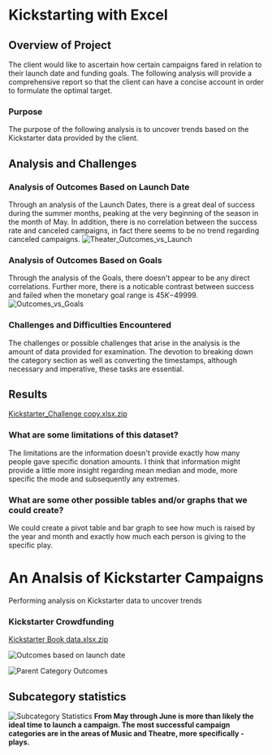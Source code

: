 # Kickstarting with Excel

## Overview of Project
The client would like to ascertain how certain campaigns fared in relation to their launch date and funding goals. The following analysis will provide a comprehensive report so that the client can have a concise account in order to formulate the optimal target.
### Purpose
The purpose of the following analysis is to uncover trends based on the Kickstarter data provided by the client.
## Analysis and Challenges

### Analysis of Outcomes Based on Launch Date
Through an analysis of the Launch Dates, there is a great deal of success during the summer months, peaking at the very beginning of the season in the month of May. In addition, there is no correlation between the success rate and canceled campaigns, in fact there seems to be no trend regarding canceled campaigns.
![Theater_Outcomes_vs_Launch](https://user-images.githubusercontent.com/100239100/156942696-a31fb9b7-d9df-4771-b89e-96704133a505.png)

### Analysis of Outcomes Based on Goals
Through the analysis of the Goals, there doesn't appear to be any direct correlations. Further more, there is a noticable contrast between success and failed when the monetary goal range is $45K-$49999.
![Outcomes_vs_Goals](https://user-images.githubusercontent.com/100239100/156942669-8f879896-1929-4aa7-b21f-e2ca409d9c9c.png)

### Challenges and Difficulties Encountered
The challenges or possible challenges that arise in the analysis is the amount of data provided for examination. The devotion to breaking down the category section as well as converting the timestamps, although necessary and imperative, these tasks are essential.
## Results
[Kickstarter_Challenge copy.xlsx.zip](https://github.com/DarrenGLDad/Kickstarter-analysis/files/8238485/Kickstarter_Challenge.copy.xlsx.zip)
### What are some limitations of this dataset?
The limitations are the information doesn't provide exactly how many people gave specific donation amounts. I think that information might provide a little more insight regarding mean median and mode, more specific the mode and subsequently any extremes.
### What are some other possible tables and/or graphs that we could create?
We could create a pivot table and bar graph to see how much is raised by the year and month and exactly how much each person is giving to the specific play.



# An Analsis of Kickstarter Campaigns
Performing analysis on Kickstarter data to uncover trends
### Kickstarter Crowdfunding 
[Kickstarter Book data.xlsx.zip](https://github.com/DarrenGLDad/Kickstarter-analysis/files/8181749/Kickstarter.Book.data.xlsx.zip)

![Outcomes based on launch date](https://user-images.githubusercontent.com/100239100/156664032-7dbbca9e-a43e-484a-8170-4cebae39afe7.png)

![Parent Category Outcomes](https://user-images.githubusercontent.com/100239100/156664661-f86a7a3a-1e42-4992-a033-cc0bbff84cc7.png)
## Subcategory statistics
![Subcategory Statistics](https://user-images.githubusercontent.com/100239100/156664703-3e6008c7-2dfc-4e26-9e42-f7f88330a43a.png)
**From May through June is more than likely the ideal time to launch a campaign. The most successful campaign categories are in the areas of Music and Theatre, more specifically -plays.**

